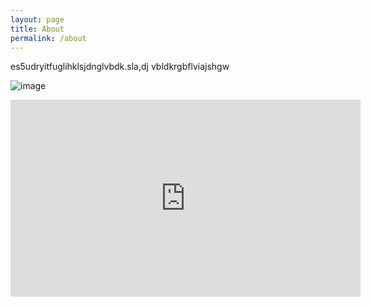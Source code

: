 ```yaml
---
layout: page
title: About
permalink: /about
---
```

es5udryitfuglihklsjdnglvbdk.sla,dj vbldkrgbflviajshgw


![image](https://i.ibb.co/0hNm38G/social-collaps.png)

<iframe width="560" height="315" src="https://www.youtube.com/embed/TG6wSoNKjbY?si=d1lDjO2m0mRf2i-U" title="YouTube video player" frameborder="0" allow="accelerometer; autoplay; clipboard-write; encrypted-media; gyroscope; picture-in-picture; web-share" referrerpolicy="strict-origin-when-cross-origin" allowfullscreen></iframe>